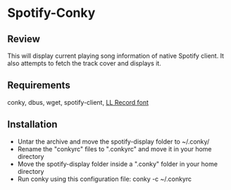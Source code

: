 Spotify-Conky
=============

Review 
------
This will display current playing song information of native Spotify client. It also attempts to fetch the track cover and displays it. 

Requirements
------------
conky, dbus, wget, spotify-client, [LL Record font](http://www.dafont.com/ll-record.font)

Installation
------------
* Untar the archive and move the spotify-display folder to ~/.conky/
* Rename the "conkyrc" files to ".conkyrc" and move it in your home directory 
* Move the spotify-display folder inside a ".conky" folder in your home directory
* Run conky using this configuration file: conky -c ~/.conkyrc
